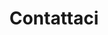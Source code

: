 ---
templateKey: 'contact-page'
path: /contatti
title: Contattaci
heroImage: ../../img/contact-studenthotels.jpg
heading: Domande? Feedback?
---